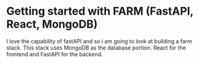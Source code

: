 # Getting started with FARM (FastAPI, React, MongoDB)

I love the capability of fastAPI and so i am going to look at building a farm stack.
This stack uses MongoDB as the database portion. React for the frontend and FastAPI for the backend.


